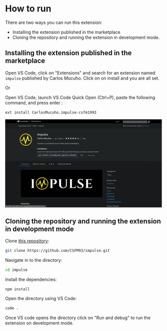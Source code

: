 # How to run

There are two ways you can run this extension:
- Installing the extension published in the marketplace
- Cloning the repository and running the extension in development mode.


## Installing the extension published in the marketplace

Open VS Code, click on "Extensions" and search for an extension named `impulse` published by Carlos Mucuho. Click on on install and you are all set.

Or

Open VS Code, launch VS Code Quick Open (Ctrl+P), paste the following command, and press enter :

```bash
ext install CarlosMucuho.impulse-csfm1993
```

![](./extensionAssets/images/installExtension.png)



## Cloning the repository and running the extension in development mode

Clone [this repository](https://github.com/CSFM93/impulse):

```bash
git clone https://github.com/CSFM93/impulse.git
```

Navigate in to the directory:

```bash
cd impulse
```

Install the dependencies:

```
npm install
```

Open the directory using VS Code:

```bash
code .
```

Once VS code opens the directory click on "Run and debug" to run the extension on development mode.